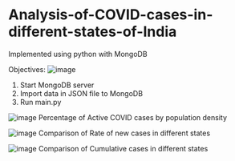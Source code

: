 # Analysis-of-COVID-cases-in-different-states-of-India

Implemented using python with MongoDB

Objectives:
![image](https://user-images.githubusercontent.com/7759342/123507424-e0c68380-d686-11eb-9990-fce6bfd040da.png)


1. Start MongoDB server
2. Import data in JSON file to MongoDB
3. Run main.py

![image](https://user-images.githubusercontent.com/7759342/123507701-76164780-d688-11eb-9f4e-7dcf9a479ac3.png)
 Percentage of Active COVID cases by population density
 
 ![image](https://user-images.githubusercontent.com/7759342/123507711-934b1600-d688-11eb-9cb4-5f8717d58bec.png)
Comparison of Rate of new cases in different states

![image](https://user-images.githubusercontent.com/7759342/123507728-af4eb780-d688-11eb-8521-110fba175ffc.png)
Comparison of Cumulative cases in different states

